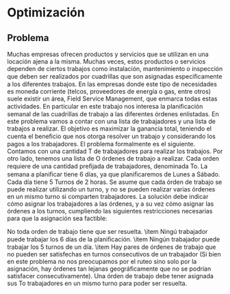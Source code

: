 # Optimización
 ## Problema 

Muchas empresas ofrecen productos y servicios que se utilizan en una locación ajena a la misma. Muchas veces, estos productos o servicios dependen de ciertos trabajos como instalación, mantenimiento o inspección que deben ser realizados por cuadrillas que son asignadas especiﬁcamente a los diferentes trabajos. En las empresas donde este tipo de necesidades es moneda corriente (telcos, proveedores de energía o gas, entre otros) suele existir un área, Field Service Management, que enmarca todas estas actividades.
En particular en este trabajo nos interesa la planiﬁcación semanal de las cuadrillas de trabajo a las diferentes órdenes enlistadas. En este problema vamos a contar con una lista de trabajadores y una lista de trabajos a realizar. El objetivo es maximizar la ganancia total, teniendo el cuenta el beneﬁcio que nos otorga resolver un trabajo y considerando los pagos a los trabajadores.
El problema formalmente es el siguiente. Contamos con una cantidad T de trabajadores para realizar los trabajos. Por otro lado, tenemos una lista de O órdenes de trabajo a realizar. Cada orden requiere de una cantidad preﬁjada de trabajadores, denominada To. La semana a planiﬁcar tiene 6 días, ya que planiﬁcaremos de Lunes a Sábado. Cada día tiene 5 Turnos de 2 horas. Se asume que cada órden de trabajo se puede realizar utilizando un turno, y no se pueden realizar varias órdenes en un mismo turno si comparten trabajadores. La solución debe indicar cómo asignar los trabajadores a las órdenes, y a su vez cómo asignar las órdenes a los turnos, cumpliendo las siguientes restricciones necesarias para que la asignación sea factible:


No toda orden de trabajo tiene que ser resuelta.
\item Ningú trabajador puede trabajar los 6 días de la planiﬁcación.
\item Ningún trabajador puede trabajar los 5 turnos de un día.
\item Hay pares de órdenes de trabajo que no pueden ser satisfechas en turnos consecutivos de un trabajador (Si bien en este problema no nos preocupamos por el ruteo sino solo por la asignación, hay órdenes tan lejanas geográficamente que no se podrían satisfacer consecutivamente).
Una órden de trabajo debe tener asignada sus To trabajadores en un mismo turno para poder ser resuelta.
